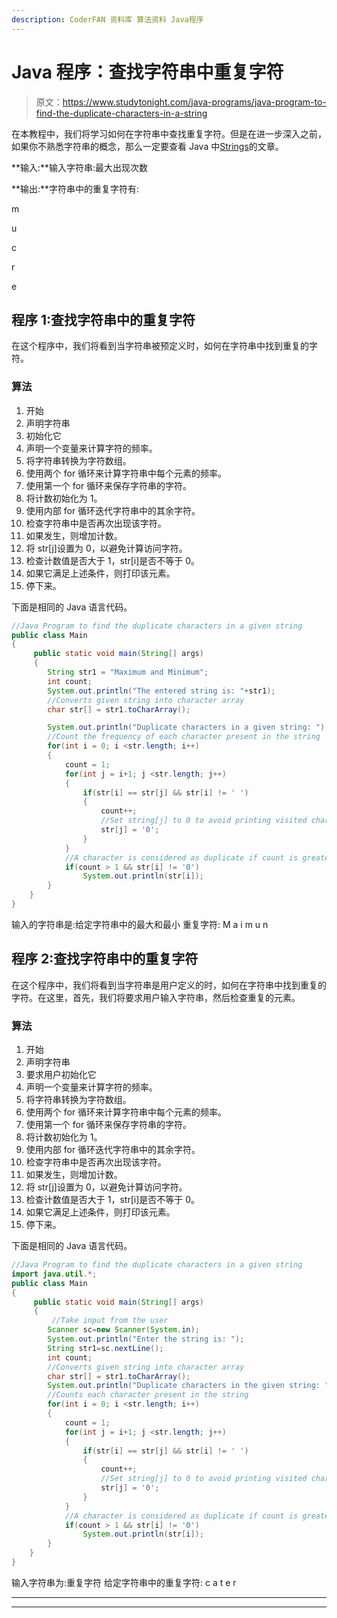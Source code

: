 ```yaml
---
description: CoderFAN 资料库 算法资料 Java程序
---
```


# Java 程序：查找字符串中重复字符

> 原文：<https://www.studytonight.com/java-programs/java-program-to-find-the-duplicate-characters-in-a-string>

在本教程中，我们将学习如何在字符串中查找重复字符。但是在进一步深入之前，如果你不熟悉字符串的概念，那么一定要查看 Java 中[Strings](https://www.studytonight.com/java/string-handling-in-java.php)的文章。

**输入:**输入字符串:最大出现次数

**输出:**字符串中的重复字符有:

m

u

c

r

e

## 程序 1:查找字符串中的重复字符

在这个程序中，我们将看到当字符串被预定义时，如何在字符串中找到重复的字符。

### 算法

1.  开始
2.  声明字符串
3.  初始化它
4.  声明一个变量来计算字符的频率。
5.  将字符串转换为字符数组。
6.  使用两个 for 循环来计算字符串中每个元素的频率。
7.  使用第一个 for 循环来保存字符串的字符。
8.  将计数初始化为 1。
9.  使用内部 for 循环迭代字符串中的其余字符。
10.  检查字符串中是否再次出现该字符。
11.  如果发生，则增加计数。
12.  将 str[j]设置为 0，以避免计算访问字符。
13.  检查计数值是否大于 1，str[i]是否不等于 0。
14.  如果它满足上述条件，则打印该元素。
15.  停下来。

下面是相同的 Java 语言代码。

```java
//Java Program to find the duplicate characters in a given string
public class Main
{  
     public static void main(String[] args) 
     {  
        String str1 = "Maximum and Minimum";  
        int count;  
        System.out.println("The entered string is: "+str1);
        //Converts given string into character array  
        char str[] = str1.toCharArray();  

        System.out.println("Duplicate characters in a given string: ");  
        //Count the frequency of each character present in the string  
        for(int i = 0; i <str.length; i++) 
        {  
            count = 1;  
            for(int j = i+1; j <str.length; j++) 
            {  
                if(str[i] == str[j] && str[i] != ' ') 
                {  
                    count++;  
                    //Set string[j] to 0 to avoid printing visited character  
                    str[j] = '0';  
                }  
            }  
            //A character is considered as duplicate if count is greater than 1  
            if(count > 1 && str[i] != '0')  
                System.out.println(str[i]);  
        }  
    }  
} 
```

输入的字符串是:给定字符串中的最大和最小
重复字符:
M
a
i
m
u
n

## 程序 2:查找字符串中的重复字符

在这个程序中，我们将看到当字符串是用户定义的时，如何在字符串中找到重复的字符。在这里，首先，我们将要求用户输入字符串，然后检查重复的元素。

### 算法

1.  开始
2.  声明字符串
3.  要求用户初始化它
4.  声明一个变量来计算字符的频率。
5.  将字符串转换为字符数组。
6.  使用两个 for 循环来计算字符串中每个元素的频率。
7.  使用第一个 for 循环来保存字符串的字符。
8.  将计数初始化为 1。
9.  使用内部 for 循环迭代字符串中的其余字符。
10.  检查字符串中是否再次出现该字符。
11.  如果发生，则增加计数。
12.  将 str[j]设置为 0，以避免计算访问字符。
13.  检查计数值是否大于 1，str[i]是否不等于 0。
14.  如果它满足上述条件，则打印该元素。
15.  停下来。

下面是相同的 Java 语言代码。

```java
//Java Program to find the duplicate characters in a given string
import java.util.*;
public class Main
{  
     public static void main(String[] args) 
     {  
         //Take input from the user
        Scanner sc=new Scanner(System.in);  
        System.out.println("Enter the string is: ");
        String str1=sc.nextLine();
        int count;  
        //Converts given string into character array  
        char str[] = str1.toCharArray();            
        System.out.println("Duplicate characters in the given string: ");  
        //Counts each character present in the string  
        for(int i = 0; i <str.length; i++) 
        {  
            count = 1;  
            for(int j = i+1; j <str.length; j++) 
            {  
                if(str[i] == str[j] && str[i] != ' ') 
                {  
                    count++;  
                    //Set string[j] to 0 to avoid printing visited character  
                    str[j] = '0';  
                }  
            }  
            //A character is considered as duplicate if count is greater than 1  
            if(count > 1 && str[i] != '0')  
                System.out.println(str[i]);  
        }  
    }  
} 
```

输入字符串为:重复字符
给定字符串中的重复字符:
c
a
t
e
r

* * *

* * *